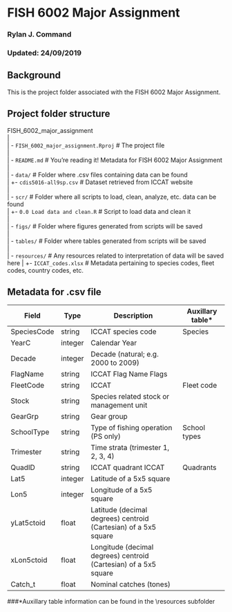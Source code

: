 # FISH 6002 Major Assignment
### Rylan J. Command
### Updated: 24/09/2019

## Background
This is the project folder associated with the FISH 6002 Major Assignment. 

## Project folder structure  
  
FISH_6002_major_assignment  
|  
| - `FISH_6002_major_assignment.Rproj`  # The project file  
|  
| - `README.md`  # You’re reading it! Metadata for FISH 6002 Major Assignment
|  
| - `data/`  # Folder where .csv files containing data can be found  
|      +- `cdis5016-all9sp.csv`  # Dataset retrieved from ICCAT website  
|  
| - `scr/`  # Folder where all scripts to load, clean, analyze, etc. data can be found  
|      +- `0.0 Load data and clean.R`  # Script to load data and clean it  
|  
| - `figs/` # Folder where figures generated from scripts will be saved  
|  
| - `tables/`  # Folder where tables generated from scripts will be saved  
|  
| - `resources/`  # Any resources related to interpretation of data will be saved here 
|      +- `ICCAT_codes.xlsx`  # Metadata pertaining to species codes, fleet codes, country codes, etc.

## Metadata for .csv file
Field | Type | Description | Auxillary table*
------|------|-------------|----------------
SpeciesCode | string |ICCAT species code |Species
YearC | integer | Calendar Year |
Decade | integer | Decade (natural; e.g. 2000 to 2009) |
FlagName | string | ICCAT Flag Name Flags |
FleetCode | string | ICCAT | Fleet code | Fleets
Stock | string | Species related stock or management unit |
GearGrp | string | Gear group |
SchoolType | string | Type of fishing operation (PS only) | School types
Trimester | string | Time strata (trimester 1, 2, 3, 4) |
QuadID | string | ICCAT quadrant ICCAT | Quadrants
Lat5 | integer | Latitude of a 5x5 square | 
Lon5 | integer | Longitude of a 5x5 square |
yLat5ctoid | float | Latitude (decimal degrees) centroid (Cartesian) of a 5x5 square |
xLon5ctoid | float | Longitude (decimal degrees) centroid (Cartesian) of a 5x5 square
Catch_t | float | Nominal catches (tones) |
###*Auxillary table information can be found in the \resources subfolder